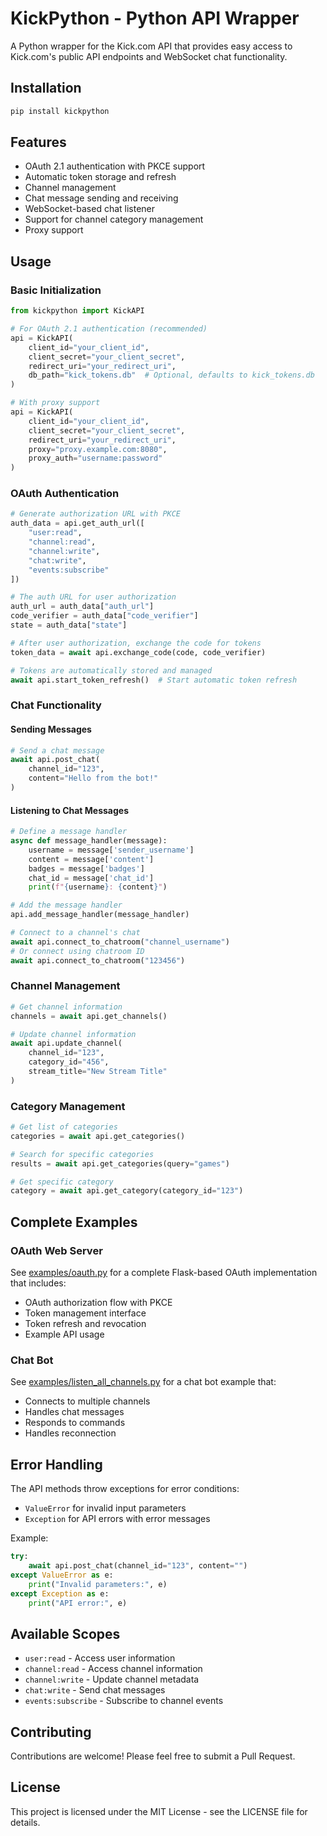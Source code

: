 # KickPython - Python API Wrapper

A Python wrapper for the Kick.com API that provides easy access to Kick.com's public API endpoints and WebSocket chat functionality.

## Installation

```bash
pip install kickpython
```

## Features

- OAuth 2.1 authentication with PKCE support
- Automatic token storage and refresh
- Channel management
- Chat message sending and receiving
- WebSocket-based chat listener
- Support for channel category management
- Proxy support

## Usage

### Basic Initialization

```python
from kickpython import KickAPI

# For OAuth 2.1 authentication (recommended)
api = KickAPI(
    client_id="your_client_id",
    client_secret="your_client_secret",
    redirect_uri="your_redirect_uri",
    db_path="kick_tokens.db"  # Optional, defaults to kick_tokens.db
)

# With proxy support
api = KickAPI(
    client_id="your_client_id",
    client_secret="your_client_secret",
    redirect_uri="your_redirect_uri",
    proxy="proxy.example.com:8080",
    proxy_auth="username:password"
)
```

### OAuth Authentication

```python
# Generate authorization URL with PKCE
auth_data = api.get_auth_url([
    "user:read",
    "channel:read",
    "channel:write",
    "chat:write",
    "events:subscribe"
])

# The auth URL for user authorization
auth_url = auth_data["auth_url"]
code_verifier = auth_data["code_verifier"]
state = auth_data["state"]

# After user authorization, exchange the code for tokens
token_data = await api.exchange_code(code, code_verifier)

# Tokens are automatically stored and managed
await api.start_token_refresh()  # Start automatic token refresh
```

### Chat Functionality

#### Sending Messages

```python
# Send a chat message
await api.post_chat(
    channel_id="123",
    content="Hello from the bot!"
)
```

#### Listening to Chat Messages

```python
# Define a message handler
async def message_handler(message):
    username = message['sender_username']
    content = message['content']
    badges = message['badges']
    chat_id = message['chat_id']
    print(f"{username}: {content}")

# Add the message handler
api.add_message_handler(message_handler)

# Connect to a channel's chat
await api.connect_to_chatroom("channel_username")
# Or connect using chatroom ID
await api.connect_to_chatroom("123456")
```

### Channel Management

```python
# Get channel information
channels = await api.get_channels()

# Update channel information
await api.update_channel(
    channel_id="123",
    category_id="456",
    stream_title="New Stream Title"
)
```

### Category Management

```python
# Get list of categories
categories = await api.get_categories()

# Search for specific categories
results = await api.get_categories(query="games")

# Get specific category
category = await api.get_category(category_id="123")
```

## Complete Examples

### OAuth Web Server

See [examples/oauth.py](kickpython/examples/oauth.py) for a complete Flask-based OAuth implementation that includes:
- OAuth authorization flow with PKCE
- Token management interface
- Token refresh and revocation
- Example API usage

### Chat Bot

See [examples/listen_all_channels.py](kickpython/examples/listen_all_channels.py) for a chat bot example that:
- Connects to multiple channels
- Handles chat messages
- Responds to commands
- Handles reconnection

## Error Handling

The API methods throw exceptions for error conditions:
- `ValueError` for invalid input parameters
- `Exception` for API errors with error messages

Example:
```python
try:
    await api.post_chat(channel_id="123", content="")
except ValueError as e:
    print("Invalid parameters:", e)
except Exception as e:
    print("API error:", e)
```

## Available Scopes

- `user:read` - Access user information
- `channel:read` - Access channel information
- `channel:write` - Update channel metadata
- `chat:write` - Send chat messages
- `events:subscribe` - Subscribe to channel events

## Contributing

Contributions are welcome! Please feel free to submit a Pull Request.

## License

This project is licensed under the MIT License - see the LICENSE file for details.
